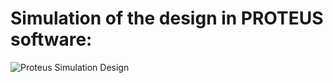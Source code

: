 # Simulation of the design in PROTEUS software:

![Proteus Simulation Design](https://user-images.githubusercontent.com/101046333/168311334-8bbc3488-5684-4d66-8474-4093cebcda07.png)
